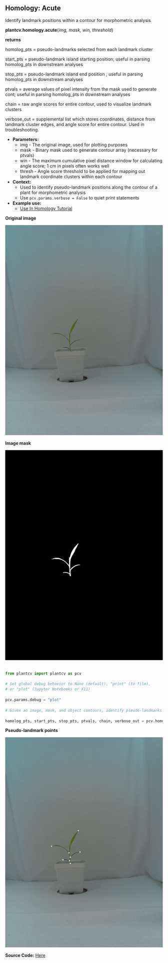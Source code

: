 ## Homology: Acute

Identify landmark positions within a contour for morphometric analysis

**plantcv.homology.acute**(*img, mask, win, threshold*)

**returns**

homolog_pts = pseudo-landmarks selected from each landmark cluster

start_pts   = pseudo-landmark island starting position; useful in parsing homolog_pts in downstream analyses

stop_pts    = pseudo-landmark island end position ; useful in parsing homolog_pts in downstream analyses

ptvals      = average values of pixel intensity from the mask used to generate cont; 
useful in parsing homolog_pts in downstream analyses

chain       = raw angle scores for entire contour, used to visualize landmark clusters

verbose_out = supplemental list which stores coordinates, distance from
landmark cluster edges, and angle score for entire contour.  Used in troubleshooting.

- **Parameters:**
    - img - The original image, used for plotting purposes
    - mask - Binary mask used to generate contour array (necessary for ptvals)
    - win - The maximum cumulative pixel distance window for calculating angle score; 1 cm in pixels often works well
    - thresh - Angle score threshold to be applied for mapping out landmark coordinate clusters within each contour
- **Context:**
    - Used to identify pseudo-landmark positions along the contour of a plant for morphometric analysis
    - Use `pcv.params.verbose = False` to quiet print statements
- **Example use:**
    - [Use In Homology Tutorial](https://github.com/danforthcenter/plantcv-homology-tutorials/blob/main/README.md)

**Original image**

![Screenshot](img/documentation_images/homology_acute/B100_rep1_d10.jpg)

**Image mask**

![Screenshot](img/documentation_images/homology_acute/mask.png)

```python

from plantcv import plantcv as pcv

# Set global debug behavior to None (default), "print" (to file), 
# or "plot" (Jupyter Notebooks or X11)

pcv.params.debug = "plot"

# Given an image, mask, and object contours, identify pseudo-landmarks with acute

homolog_pts, start_pts, stop_pts, ptvals, chain, verbose_out = pcv.homology.acute(img=img, mask=mask, win=25, threshold=90)

```

**Pseudo-landmark points**

![Screenshot](img/documentation_images/homology_acute/acute_plms.png)

**Source Code:** [Here](https://github.com/danforthcenter/plantcv/blob/master/plantcv/plantcv/homology/acute.py)
